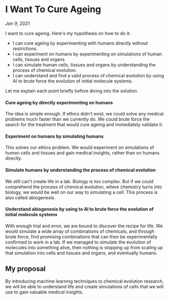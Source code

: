 # I Want To Cure Ageing
*Jan 9, 2021*

I want to cure ageing. Here's my hypothesis on how to do it:

- I can cure ageing by experimenting with humans directly without restrictions.
- I can experiment on humans by experimenting on simulations of human cells, tissues and organs.
- I can simulate human cells, tissues and organs by understanding the process of chemical evolution.
- I can understand and find a valid process of chemical evolution by using AI to brute force the evolution of initial molecule systems.

Let me explain each point briefly before diving into the solution.

#### Cure ageing by directly experimenting on humans

The idea is simple enough. If ethics didn't exist, we could solve any medical problems much faster than we currently do. We could brute force the search for the treatment that would cure ageing and immediately validate it.

#### Experiment on humans by simulating humans

This solves our ethics problem. We would experiment on simulations of human cells and tissues and gain medical insights, rather than on humans directly.

#### Simulate humans by understanding the process of chemical evolution

We still can't create life in a lab. Biology is too complex. But if we could comprehend the process of chemical evolution, where chemistry turns into biology, we would be well on our way to simulating a cell. This process is also called abiogenesis.

#### Understand abiogenesis by using to AI to brute force the evolution of initial molecule systems

With enough trial and error, we are bound to discover the recipe for life. We would simulate a wide array of combinations of chemicals, and through brute force, find promising combinations that can then be experimentally confirmed to work in a lab. If we managed to simulate the evolution of molecules into something alive, then nothing is stopping up from scaling up that simulation into cells and tissues and organs, and eventually humans.

## My proposal

By introducing machine learning techniques to chemical evolution research, we will be able to understand life and create simulations of cells that we will use to gain valuable medical insights.
